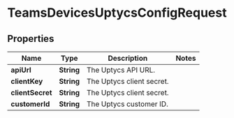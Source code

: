 

# TeamsDevicesUptycsConfigRequest


## Properties

| Name | Type | Description | Notes |
|------------ | ------------- | ------------- | -------------|
|**apiUrl** | **String** | The Uptycs API URL. |  |
|**clientKey** | **String** | The Uptycs client secret. |  |
|**clientSecret** | **String** | The Uptycs client secret. |  |
|**customerId** | **String** | The Uptycs customer ID. |  |



